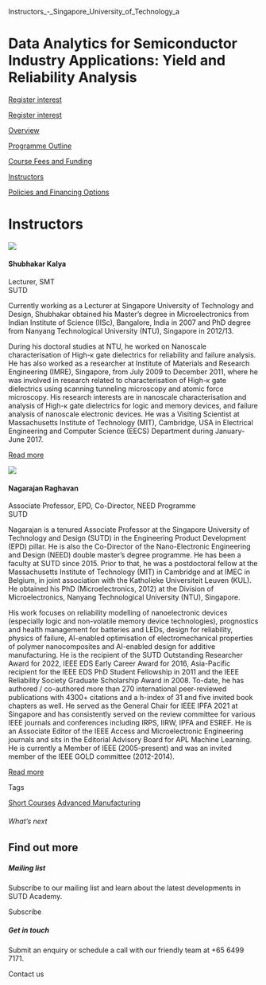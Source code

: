 Instructors_-_Singapore_University_of_Technology_a



Data Analytics for Semiconductor Industry Applications: Yield and Reliability Analysis
======================================================================================

[Register interest](/admissions/academy/short-courses/short-courses-register-your-interest/?coursename=data-analytics-semiconductor-industry-applications-yield-and-reliability-analysis)

[Register interest](/admissions/academy/short-courses/short-courses-register-your-interest/?coursename=data-analytics-semiconductor-industry-applications-yield-and-reliability-analysis)

[Overview](/course/data-analytics-for-semiconductor-industry-applications-yield-and-reliability-analysis/#tabs)

[Programme Outline](/course/data-analytics-for-semiconductor-industry-applications-yield-and-reliability-analysis/programme-outline/#tabs)

[Course Fees and Funding](/course/data-analytics-for-semiconductor-industry-applications-yield-and-reliability-analysis/course-fees-and-funding/#tabs)

[Instructors](/course/data-analytics-for-semiconductor-industry-applications-yield-and-reliability-analysis/instructors/#tabs)

[Policies and Financing Options](/course/data-analytics-for-semiconductor-industry-applications-yield-and-reliability-analysis/policies-and-financing-options/#tabs)

Instructors
===========



![](https://www.sutd.edu.sg/wp-content/uploads/2024/12/Shubhakar-Kalya_7800846.jpg?w=120)

#### **Shubhakar Kalya**

Lecturer, SMT  
SUTD

Currently working as a Lecturer at Singapore University of Technology and Design, Shubhakar obtained his Master’s degree in Microelectronics from Indian Institute of Science (IISc), Bangalore, India in 2007 and PhD degree from Nanyang Technological University (NTU), Singapore in 2012/13.

During his doctoral studies at NTU, he worked on Nanoscale characterisation of High-κ gate dielectrics for reliability and failure analysis. He has also worked as a researcher at Institute of Materials and Research Engineering (IMRE), Singapore, from July 2009 to December 2011, where he was involved in research related to characterisation of High-κ gate dielectrics using scanning tunneling microscopy and atomic force microscopy. His research interests are in nanoscale characterisation and analysis of High-κ gate dielectrics for logic and memory devices, and failure analysis of nanoscale electronic devices. He was a Visiting Scientist at Massachusetts Institute of Technology (MIT), Cambridge, USA in Electrical Engineering and Computer Science (EECS) Department during January-June 2017.

[Read more](/profile/shubhakar-kalya/)



![](https://www.sutd.edu.sg/wp-content/uploads/2024/12/epdfaculty-nagarajan-raghavan-1_6909469.jpg?w=115)

#### **Nagarajan Raghavan**

Associate Professor, EPD, Co-Director, NEED Programme  
SUTD

Nagarajan is a tenured Associate Professor at the Singapore University of Technology and Design (SUTD) in the Engineering Product Development (EPD) pillar. He is also the Co-Director of the Nano-Electronic Engineering and Design (NEED) double master’s degree programme. He has been a faculty at SUTD since 2015. Prior to that, he was a postdoctoral fellow at the Massachusetts Institute of Technology (MIT) in Cambridge and at IMEC in Belgium, in joint association with the Katholieke Universiteit Leuven (KUL). He obtained his PhD (Microelectronics, 2012) at the Division of Microelectronics, Nanyang Technological University (NTU), Singapore.

His work focuses on reliability modelling of nanoelectronic devices (especially logic and non-volatile memory device technologies), prognostics and health management for batteries and LEDs, design for reliability, physics of failure, AI-enabled optimisation of electromechanical properties of polymer nanocomposites and AI-enabled design for additive manufacturing. He is the recipient of the SUTD Outstanding Researcher Award for 2022, IEEE EDS Early Career Award for 2016, Asia-Pacific recipient for the IEEE EDS PhD Student Fellowship in 2011 and the IEEE Reliability Society Graduate Scholarship Award in 2008. To-date, he has authored / co-authored more than 270 international peer-reviewed publications with 4300+ citations and a h-index of 31 and five invited book chapters as well. He served as the General Chair for IEEE IPFA 2021 at Singapore and has consistently served on the review committee for various IEEE journals and conferences including IRPS, IIRW, IPFA and ESREF. He is an Associate Editor of the IEEE Access and Microelectronic Engineering journals and sits in the Editorial Advisory Board for APL Machine Learning. He is currently a Member of IEEE (2005-present) and was an invited member of the IEEE GOLD committee (2012-2014).

[Read more](/profile/nagarajan-raghavan/)

Tags

[Short Courses](/admissions/academy/courses-and-modules/?academy-type-course=780)
[Advanced Manufacturing](/admissions/academy/courses-and-modules/?discipline=841)

###### What’s next

Find out more
-------------

##### Mailing list

Subscribe to our mailing list and learn about the latest developments in SUTD Academy.

Subscribe

##### Get in touch

Submit an enquiry or schedule a call with our friendly team at +65 6499 7171.

Contact us

